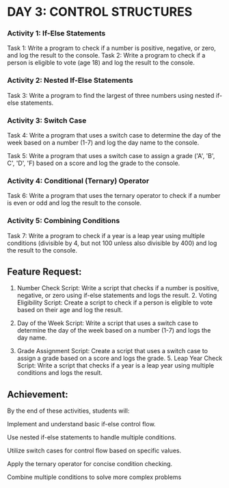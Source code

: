 # DAY 3: CONTROL STRUCTURES

### Activity 1: If-Else Statements

Task 1: Write a program to check if a number is positive, negative, or zero, and log the result to the console. Task 2: Write a program to check if a person is eligible to vote (age 18) and log the result to the console.

### Activity 2: Nested If-Else Statements

Task 3: Write a program to find the largest of three numbers using nested if-else statements.

### Activity 3: Switch Case

Task 4: Write a program that uses a switch case to determine the day of the week based on a number (1-7) and log the day name to the console.

Task 5: Write a program that uses a switch case to assign a grade ('A', 'B', C', 'D', 'F) based on a score and log the grade to the console.

### Activity 4: Conditional (Ternary) Operator

Task 6: Write a program that uses the ternary operator to check if a number is even or odd and log the result to the console.

### Activity 5: Combining Conditions

Task 7: Write a program to check if a year is a leap year using multiple conditions (divisible by 4, but not 100 unless also divisible by 400) and log the result to the console.

## Feature Request:

1. Number Check Script: Write a script that checks if a number is positive, negative, or zero using if-else statements and logs the result. 2. Voting Eligibility Script: Create a script to check if a person is eligible to vote based on their age and log the result.

3. Day of the Week Script: Write a script that uses a switch case to determine the day of the week based on a number (1-7) and logs the day name.

4. Grade Assignment Script: Create a script that uses a switch case to assign a grade based on a score and logs the grade. 5. Leap Year Check Script: Write a script that checks if a year is a leap year using multiple conditions and logs the result.

## Achievement:

By the end of these activities, students will:

Implement and understand basic if-else control flow.

Use nested if-else statements to handle multiple conditions.

Utilize switch cases for control flow based on specific values.

Apply the ternary operator for concise condition checking.

Combine multiple conditions to solve more complex problems